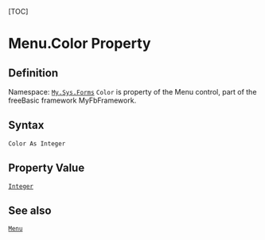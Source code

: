 [TOC]
# Menu.Color Property

## Definition
Namespace: [`My.Sys.Forms`](My.Sys.Forms.md)
`Color` is property of the Menu control, part of the freeBasic framework MyFbFramework.
## Syntax
```freeBasic
Color As Integer
```
## Property Value
[`Integer`]("https://www.freebasic.net/wiki/KeyPgInteger")
## See also
[`Menu`](Menu.md)
